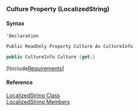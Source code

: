 ﻿### Culture Property (LocalizedString)

#### Syntax

```vbnet
'Declaration

Public ReadOnly Property Culture As CultureInfo
```

```csharp
public CultureInfo Culture {get;}
```

[!include[Requirements](../partials/requirements.md)]

#### Reference

[LocalizedString Class](fcSDK~FChoice.Foundation.Clarify.DataObjects.LocalizedString.md)  
[LocalizedString Members](fcSDK~FChoice.Foundation.Clarify.DataObjects.LocalizedString_members.md)